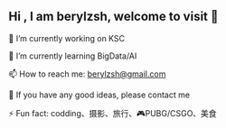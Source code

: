## Hi ,  I am berylzsh, welcome to visit  👋

<!--
**upczsh/upczsh** is a ✨ _special_ ✨ repository because its `README.md` (this file) appears on your GitHub profile.

Here are some ideas to get you started:

-->
🔭 I’m currently working on KSC

🌱 I’m currently learning BigData/AI

📫 How to reach me: berylzsh@gmail.com

💬 If you have any good ideas, please contact me

⚡ Fun fact: codding、摄影、旅行、🎮PUBG/CSGO、美食
 <!--
 👯 I’m looking to collaborate on ...
 🤔 I’m looking for help with ...
 💬 Ask me about ...
 😄 Pronouns: ...
⚡ Fun fact: ... -->

